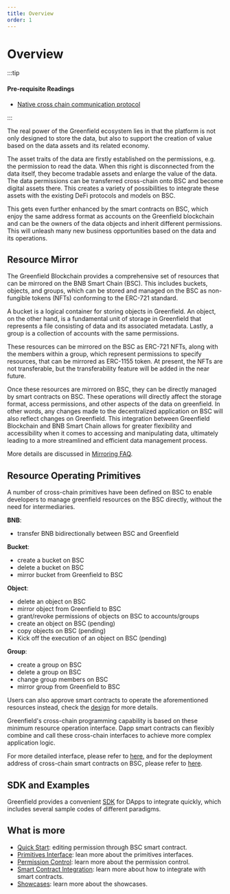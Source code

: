 ```yaml
---
title: Overview
order: 1
---
```


# Overview

:::tip

#### Pre-requisite Readings

* [Native cross chain communication protocol](../greenfield-blockchain/modules/cross-chain.md)

:::

The real power of the Greenfield ecosystem lies in that the platform is not only designed to store the data, but also to
support the creation of value based on the data assets and its related economy.

The asset traits of the data are firstly established on the permissions, e.g. the permission to read the data. When
this right is disconnected from the data itself, they become tradable assets and enlarge the value of the data. 
The data permissions can be transferred cross-chain onto BSC and become digital assets there. This creates a
variety of possibilities to integrate these assets with the existing DeFi protocols and models on BSC.

This gets even further enhanced by the smart contracts on BSC, which enjoy the same address format as accounts on the
Greenfield blockchain and can be the owners of the data objects and inherit different permissions. This will unleash
many new business opportunities based on the data and its operations.


## Resource Mirror
The Greenfield Blockchain provides a comprehensive set of resources that can be mirrored on the BNB Smart Chain (BSC). 
This includes buckets, objects, and groups, which can be stored and managed on the BSC as non-fungible tokens (NFTs) 
conforming to the ERC-721 standard.

A bucket is a logical container for storing objects in Greenfield. An object, on the other hand, is a fundamental unit 
of storage in Greenfield that represents a file consisting of data and its associated metadata. 
Lastly, a group is a collection of accounts with the same permissions.

These resources can be mirrored on the BSC as ERC-721 NFTs, along with the members within a group, which represent 
permissions to specify resources, that can be mirrored as ERC-1155 token. At present, the NFTs are not transferable, 
but the transferability feature will be added in the near future.

Once these resources are mirrored on BSC, they can be directly managed by smart contracts on BSC. 
These operations will directly affect the storage format, access permissions, and other aspects of the data on greenfield. 
In other words, any changes made to the decentralized application on BSC will also reflect changes on Greenfield. 
This integration between Greenfield Blockchain and BNB Smart Chain allows for greater flexibility and accessibility 
when it comes to accessing and manipulating data, ultimately leading to a more streamlined and efficient 
data management process.

More details are discussed in [Mirroring FAQ](../../faq/mirroring-faqs.md).

## Resource Operating Primitives

A number of cross-chain primitives have been defined on BSC to enable developers to manage greenfield resources on the 
BSC directly, without the need for intermediaries.

**BNB**:
- transfer BNB bidirectionally between BSC and Greenfield

**Bucket**:
- create a bucket on BSC
- delete a bucket on BSC
- mirror bucket from Greenfield to BSC

**Object**:
- delete an object on BSC 
- mirror object from Greenfield to BSC
- grant/revoke permissions of objects on BSC to accounts/groups
- create an object on BSC (pending)
- copy objects on BSC (pending)
- Kick off the execution of an object on BSC (pending)

**Group**:
- create a group on BSC
- delete a group on BSC
- change group members on BSC
- mirror group from Greenfield to BSC

Users can also approve smart contracts to operate the aforementioned resources instead, check the [design](permisson-control.md) for more details.

Greenfield's cross-chain programming capability is based on these minimum resource operation interface. 
Dapp smart contracts can flexibly combine and call these cross-chain interfaces to achieve more complex application logic.

For more detailed interface, please refer to [here](primitive-interface.md), 
and for the deployment address of cross-chain smart contracts on BSC, please refer to [here](contract-list.md).

## SDK and Examples

Greenfield provides a convenient [SDK](https://github.com/bnb-chain/greenfield-contracts-sdk) for DApps to integrate quickly, 
which includes several sample codes of different paradigms.

## What is more

- [Quick Start](quick-start.md): editing permission through BSC smart contract.
- [Primitives Interface](primitive-interface.md): lean more about the primitives interfaces.
- [Permission Control](permisson-control.md): learn more about the permission control.
- [Smart Contract Integration](dapp-integration.md): learn more about how to integrate with smart contracts.
- [Showcases](showcases.md): learn more about the showcases.



